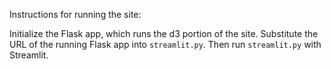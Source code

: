 Instructions for running the site:

Initialize the Flask app, which runs the d3 portion of the site. Substitute the URL of the running Flask app into ```streamlit.py```. Then run ```streamlit.py``` with Streamlit.